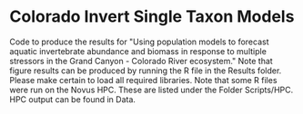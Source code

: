 # Colorado Invert Single Taxon Models

Code to produce the results for "Using population models to forecast aquatic invertebrate abundance and biomass in response to multiple stressors in the Grand Canyon - Colorado River ecosystem." Note that figure results can be produced by running the R file in the Results folder. Please make certain to load all required libraries. Note that some R files were run on the Novus HPC. These are listed under the Folder Scripts/HPC. HPC output can be found in Data. 
